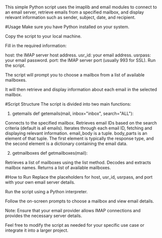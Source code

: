 This simple Python script uses the imaplib and email modules to connect to an email server, retrieve emails from a specified mailbox, and display relevant information such as sender, subject, date, and recipient.

#Usage
Make sure you have Python installed on your system.

Copy the script to your local machine.

Fill in the required information:

host: the IMAP server host address.
usr_id: your email address.
usrpass: your email password.
port: the IMAP server port (usually 993 for SSL).
Run the script.

The script will prompt you to choose a mailbox from a list of available mailboxes.

It will then retrieve and display information about each email in the selected mailbox.

#Script Structure
The script is divided into two main functions:

1. getemails
def getemails(mail, inbox="inbox", search="ALL"):

Connects to the specified mailbox.
Retrieves email IDs based on the search criteria (default is all emails).
Iterates through each email ID, fetching and displaying relevant information.
email_body is a tuple.
body_parts is an element of that tuple.
The first element is typically the response type, and the second element is a dictionary containing the email data.

2. getmailboxes
def getmailboxes(mail):

Retrieves a list of mailboxes using the list method.
Decodes and extracts mailbox names.
Returns a list of available mailboxes.

#How to Run
Replace the placeholders for host, usr_id, usrpass, and port with your own email server details.

Run the script using a Python interpreter.

Follow the on-screen prompts to choose a mailbox and view email details.

Note: Ensure that your email provider allows IMAP connections and provides the necessary server details.

Feel free to modify the script as needed for your specific use case or integrate it into a larger project.









